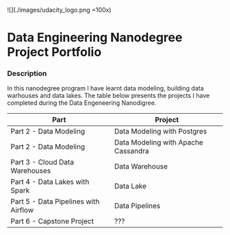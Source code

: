 ![](./images/udacity_logo.png =100x)

# Data Engineering Nanodegree Project Portfolio

### Description

In this nanodegree program I have learnt data modeling, building data warhouses and data lakes. The table below presents the projects I have completed during the Data Engeneering Nanodigree.

| Part                                 | Project                                   |
| ------------------------------------ | ----------------------------------------- |
| Part 2 - Data Modeling               | Data Modeling with Postgres               |
| Part 2 - Data Modeling               | Data Modeling with Apache Cassandra       |
| Part 3 - Cloud Data Warehouses       | Data Warehouse                            |
| Part 4 - Data Lakes with Spark       | Data Lake                                 |
| Part 5 - Data Pipelines with Airflow | Data Pipelines                            |
| Part 6 - Capstone Project            | ???                                       |